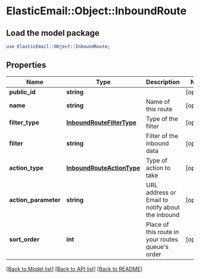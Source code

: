 # ElasticEmail::Object::InboundRoute

## Load the model package
```perl
use ElasticEmail::Object::InboundRoute;
```

## Properties
Name | Type | Description | Notes
------------ | ------------- | ------------- | -------------
**public_id** | **string** |  | [optional] 
**name** | **string** | Name of this route | [optional] 
**filter_type** | [**InboundRouteFilterType**](InboundRouteFilterType.md) | Type of the filter | [optional] 
**filter** | **string** | Filter of the inbound data | [optional] 
**action_type** | [**InboundRouteActionType**](InboundRouteActionType.md) | Type of action to take | [optional] 
**action_parameter** | **string** | URL address or Email to notify about the inbound | [optional] 
**sort_order** | **int** | Place of this route in your routes queue&#39;s order | [optional] 

[[Back to Model list]](../README.md#documentation-for-models) [[Back to API list]](../README.md#documentation-for-api-endpoints) [[Back to README]](../README.md)


